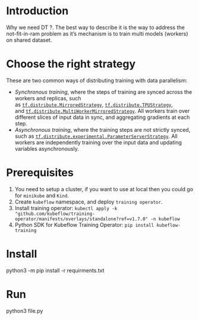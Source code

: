# Introduction

Why we need DT ?. The best way to describe it is the way to address the not-fit-in-ram problem as it’s mechanism is to train multi models (workers) on shared dataset.

# **Choose the right strategy**

These are two common ways of distributing training with data parallelism:

- *Synchronous training*, where the steps of training are synced across the workers and replicas, such as [`tf.distribute.MirroredStrategy`](https://www.tensorflow.org/api_docs/python/tf/distribute/MirroredStrategy), [`tf.distribute.TPUStrategy`](https://www.tensorflow.org/api_docs/python/tf/distribute/TPUStrategy), and [`tf.distribute.MultiWorkerMirroredStrategy`](https://www.tensorflow.org/api_docs/python/tf/distribute/MultiWorkerMirroredStrategy). All workers train over different slices of input data in sync, and aggregating gradients at each step.
- *Asynchronous training*, where the training steps are not strictly synced, such as [`tf.distribute.experimental.ParameterServerStrategy`](https://www.tensorflow.org/api_docs/python/tf/distribute/experimental/ParameterServerStrategy). All workers are independently training over the input data and updating variables asynchronously.

# Prerequisites
1. You need to setup a cluster, if you want to use at local then you could go for `minikube` and `Kind`.
2. Create `kubeflow` namespace, and deploy `training operator`.
3. Install training operator: ```kubectl apply -k "github.com/kubeflow/training-operator/manifests/overlays/standalone?ref=v1.7.0" -n kubeflow```
4. Python SDK for Kubeflow Training Operator: ```pip install kubeflow-training```


# Install
python3 -m pip install -r requirments.txt

# Run
python3 file.py